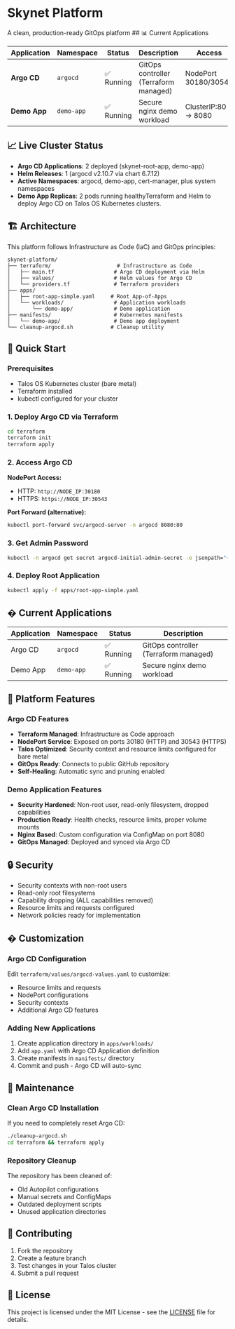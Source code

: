 # Skynet Platform

A clean, production-ready GitOps platform ## 📊 Current Applications

| Application | Namespace | Status | Description | Access |
|-------------|-----------|--------|-------------|---------|
| **Argo CD** | `argocd` | ✅ Running | GitOps controller (Terraform managed) | NodePort 30180/30543 |
| **Demo App** | `demo-app` | ✅ Running | Secure nginx demo workload | ClusterIP:80 → 8080 |

## 📈 Live Cluster Status

- **Argo CD Applications**: 2 deployed (skynet-root-app, demo-app)
- **Helm Releases**: 1 (argocd v2.10.7 via chart 6.7.12)
- **Active Namespaces**: argocd, demo-app, cert-manager, plus system namespaces
- **Demo App Replicas**: 2 pods running healthyTerraform and Helm to deploy Argo CD on Talos OS Kubernetes clusters.

## 🏗️ Architecture

This platform follows Infrastructure as Code (IaC) and GitOps principles:

```text
skynet-platform/
├── terraform/                     # Infrastructure as Code
│   ├── main.tf                   # Argo CD deployment via Helm
│   ├── values/                   # Helm values for Argo CD
│   └── providers.tf              # Terraform providers
├── apps/
│   ├── root-app-simple.yaml     # Root App-of-Apps
│   └── workloads/                # Application workloads
│       └── demo-app/             # Demo application
├── manifests/                    # Kubernetes manifests
│   └── demo-app/                 # Demo app deployment
└── cleanup-argocd.sh            # Cleanup utility
```

## 🚀 Quick Start

### Prerequisites
- Talos OS Kubernetes cluster (bare metal)
- Terraform installed
- kubectl configured for your cluster

### 1. Deploy Argo CD via Terraform

```bash
cd terraform
terraform init
terraform apply
```

### 2. Access Argo CD

**NodePort Access:**
- HTTP: `http://NODE_IP:30180`
- HTTPS: `https://NODE_IP:30543`

**Port Forward (alternative):**
```bash
kubectl port-forward svc/argocd-server -n argocd 8080:80
```

### 3. Get Admin Password

```bash
kubectl -n argocd get secret argocd-initial-admin-secret -o jsonpath="{.data.password}" | base64 -d
```

### 4. Deploy Root Application

```bash
kubectl apply -f apps/root-app-simple.yaml
```

## � Current Applications

| Application | Namespace | Status | Description |
|-------------|-----------|--------|-------------|
| Argo CD | `argocd` | ✅ Running | GitOps controller (Terraform managed) |
| Demo App | `demo-app` | ✅ Running | Secure nginx demo workload |

## 🔧 Platform Features

### Argo CD Features

- **Terraform Managed**: Infrastructure as Code approach
- **NodePort Service**: Exposed on ports 30180 (HTTP) and 30543 (HTTPS)
- **Talos Optimized**: Security context and resource limits configured for bare metal
- **GitOps Ready**: Connects to public GitHub repository
- **Self-Healing**: Automatic sync and pruning enabled

### Demo Application Features

- **Security Hardened**: Non-root user, read-only filesystem, dropped capabilities
- **Production Ready**: Health checks, resource limits, proper volume mounts
- **Nginx Based**: Custom configuration via ConfigMap on port 8080
- **GitOps Managed**: Deployed and synced via Argo CD

## 🔒 Security

- Security contexts with non-root users
- Read-only root filesystems
- Capability dropping (ALL capabilities removed)
- Resource limits and requests configured
- Network policies ready for implementation

## �️ Customization

### Argo CD Configuration

Edit `terraform/values/argocd-values.yaml` to customize:

- Resource limits and requests
- NodePort configurations
- Security contexts
- Additional Argo CD features

### Adding New Applications

1. Create application directory in `apps/workloads/`
2. Add `app.yaml` with Argo CD Application definition
3. Create manifests in `manifests/` directory
4. Commit and push - Argo CD will auto-sync

## 🧹 Maintenance

### Clean Argo CD Installation

If you need to completely reset Argo CD:

```bash
./cleanup-argocd.sh
cd terraform && terraform apply
```

### Repository Cleanup

The repository has been cleaned of:

- Old Autopilot configurations
- Manual secrets and ConfigMaps  
- Outdated deployment scripts
- Unused application directories

## 🤝 Contributing

1. Fork the repository
2. Create a feature branch
3. Test changes in your Talos cluster
4. Submit a pull request

## 📄 License

This project is licensed under the MIT License - see the [LICENSE](LICENSE) file for details.